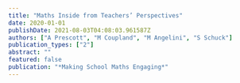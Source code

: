 ```yaml
---
title: "Maths Inside from Teachers’ Perspectives"
date: 2020-01-01
publishDate: 2021-08-03T04:08:03.961587Z
authors: ["A Prescott", "M Coupland", "M Angelini", "S Schuck"]
publication_types: ["2"]
abstract: ""
featured: false
publication: "*Making School Maths Engaging*"
---
```


